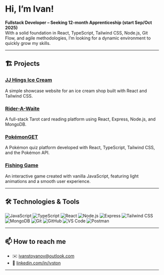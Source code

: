 # Hi, I’m Ivan!

**Fullstack Developer – Seeking 12-month Apprenticeship (start Sep/Oct 2025)**  
With a solid foundation in React, TypeScript, Tailwind CSS, Node.js, Git Flow, and agile methodologies, I’m looking for a dynamic environment to quickly grow my skills.

---

## 🏗 Projects

### [JJ Hings Ice Cream](https://github.com/ivston/jjhings/blob/main/README.md)  
A simple showcase website for an ice cream shop built with React and Tailwind CSS.

### [Rider-A-Waite](https://github.com/ivston/rider-a-waite-frontend/blob/main/README.md)  
A full-stack Tarot card reading platform using React, Express, Node.js, and MongoDB.

### [PokémonGET](https://github.com/claire2d2/poke-project/blob/main/README.md)  
A Pokémon quiz platform developed with React, TypeScript, Tailwind CSS, and the Pokémon API.

### [Fishing Game](https://ivston.github.io/fishing-game/)  
An interactive game created with vanilla JavaScript, featuring light animations and a smooth user experience.

---

## 🛠️ Technologies & Tools

![JavaScript](https://img.shields.io/badge/JavaScript-F7DF1E?style=for-the-badge&logo=javascript&logoColor=black)
![TypeScript](https://img.shields.io/badge/TypeScript-3178C6?style=for-the-badge&logo=typescript&logoColor=white)
![React](https://img.shields.io/badge/React-20232A?style=for-the-badge&logo=react&logoColor=61DAFB)
![Node.js](https://img.shields.io/badge/Node.js-339933?style=for-the-badge&logo=nodedotjs&logoColor=white)
![Express](https://img.shields.io/badge/Express-000000?style=for-the-badge&logo=express&logoColor=white)
![Tailwind CSS](https://img.shields.io/badge/Tailwind_CSS-06B6D4?style=for-the-badge&logo=tailwind-css&logoColor=white)
![MongoDB](https://img.shields.io/badge/MongoDB-47A248?style=for-the-badge&logo=mongodb&logoColor=white)
![Git](https://img.shields.io/badge/Git-F05032?style=for-the-badge&logo=git&logoColor=white)
![GitHub](https://img.shields.io/badge/GitHub-181717?style=for-the-badge&logo=github&logoColor=white)
![VS Code](https://img.shields.io/badge/VS_Code-007ACC?style=for-the-badge&logo=visual-studio-code&logoColor=white)
![Postman](https://img.shields.io/badge/Postman-FF6C37?style=for-the-badge&logo=postman&logoColor=white)

---

## 📫 How to reach me

- ✉️ [ivanstoyanov@outlook.com](mailto:ivanstoyanov@outlook.com)  
- 🔗 [linkedin.com/in/ivston](https://linkedin.com/in/ivston)

---
